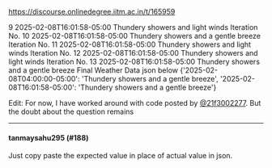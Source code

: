 https://discourse.onlinedegree.iitm.ac.in/t/165959

9
2025-02-08T16:01:58-05:00
Thundery showers and light winds
Iteration No. 10
2025-02-08T16:01:58-05:00
Thundery showers and a gentle breeze
Iteration No. 11
2025-02-08T16:01:58-05:00
Thundery showers and light winds
Iteration No. 12
2025-02-08T16:01:58-05:00
Thundery showers and light winds
Iteration No. 13
2025-02-08T16:01:58-05:00
Thundery showers and a gentle breeze
Final Weather Data json below
{'2025-02-08T04:00:00-05:00': 'Thundery showers and a gentle breeze', '2025-02-08T16:01:58-05:00': 'Thundery showers and a gentle breeze'}
</code></pre>
<p>Edit: For now, I have worked around with code posted by <a class="mention" href="/u/21f3002277">@21f3002277</a>. But the doubt about the question remains</p><hr>

<h4>tanmaysahu295 (#188)</h4>
<p>Just copy paste the expected value in place of actual value in json.